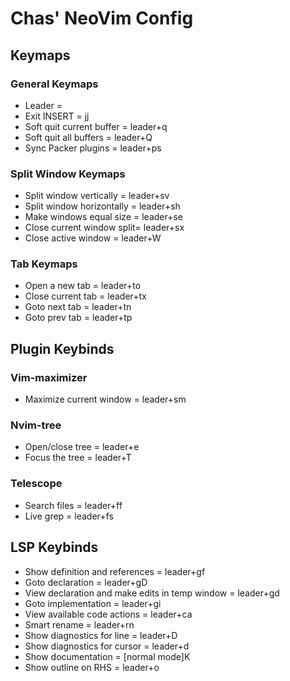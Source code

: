# Chas' NeoVim Config

## Keymaps

### General Keymaps

* Leader = <space>
* Exit INSERT = jj
* Soft quit current buffer = leader+q
* Soft quit all buffers = leader+Q
* Sync Packer plugins = leader+ps

### Split Window Keymaps

* Split window vertically = leader+sv
* Split window horizontally = leader+sh
* Make windows equal size = leader+se
* Close current window split= leader+sx
* Close active window = leader+W

### Tab Keymaps

* Open a new tab = leader+to
* Close current tab = leader+tx
* Goto next tab = leader+tn
* Goto prev tab = leader+tp

## Plugin Keybinds

### Vim-maximizer

* Maximize current window = leader+sm

### Nvim-tree

* Open/close tree = leader+e
* Focus the tree = leader+T

### Telescope

* Search files = leader+ff
* Live grep = leader+fs

## LSP Keybinds

* Show definition and references = leader+gf
* Goto declaration = leader+gD
* View declaration and make edits in temp window = leader+gd
* Goto implementation = leader+gi
* View available code actions = leader+ca
* Smart rename = leader+rn
* Show diagnostics for line = leader+D
* Show diagnostics for cursor = leader+d
* Show documentation = [normal mode]K
* Show outline on RHS = leader+o
